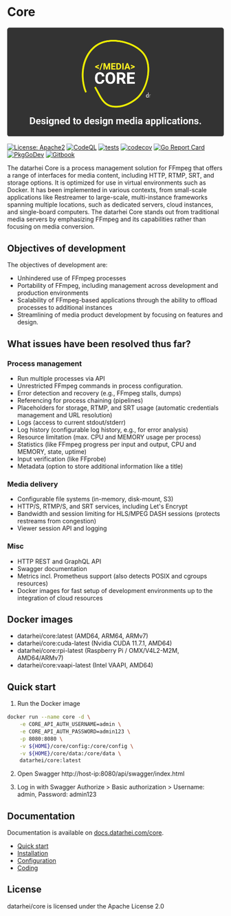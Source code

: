 # Core

![dsdsds](https://github.com/datarhei/misc/blob/main/img/media-core.png?raw=true)

[![License: Apache2](https://img.shields.io/badge/License-Apache%202.0-brightgreen.svg)](<[https://opensource.org/licenses/MI](https://www.apache.org/licenses/LICENSE-2.0)>)
[![CodeQL](https://github.com/datarhei/core/actions/workflows/codeql-analysis.yml/badge.svg)](https://github.com/datarhei/core/actions/workflows/codeql-analysis.yml)
[![tests](https://github.com/datarhei/core/actions/workflows/go-tests.yml/badge.svg)](https://github.com/datarhei/core/actions/workflows/go-tests.yml)
[![codecov](https://codecov.io/gh/datarhei/core/branch/main/graph/badge.svg?token=90YMPZRAFK)](https://codecov.io/gh/datarhei/core)
[![Go Report Card](https://goreportcard.com/badge/github.com/datarhei/core)](https://goreportcard.com/report/github.com/datarhei/core)
[![PkgGoDev](https://pkg.go.dev/badge/github.com/datarhei/core)](https://pkg.go.dev/github.com/datarhei/core)
[![Gitbook](https://img.shields.io/badge/GitBook-quick%20start-green)](https://docs.datarhei.com/core/guides/beginner)

The datarhei Core is a process management solution for FFmpeg that offers a range of interfaces for media content, including HTTP, RTMP, SRT, and storage options. It is optimized for use in virtual environments such as Docker. It has been implemented in various contexts, from small-scale applications like Restreamer to large-scale, multi-instance frameworks spanning multiple locations, such as dedicated servers, cloud instances, and single-board computers. The datarhei Core stands out from traditional media servers by emphasizing FFmpeg and its capabilities rather than focusing on media conversion.

## Objectives of development

The objectives of development are:

-   Unhindered use of FFmpeg processes
-   Portability of FFmpeg, including management across development and production environments
-   Scalability of FFmpeg-based applications through the ability to offload processes to additional instances
-   Streamlining of media product development by focusing on features and design.

## What issues have been resolved thus far?

### Process management

-   Run multiple processes via API
-   Unrestricted FFmpeg commands in process configuration.
-   Error detection and recovery (e.g., FFmpeg stalls, dumps)
-   Referencing for process chaining (pipelines)
-   Placeholders for storage, RTMP, and SRT usage (automatic credentials management and URL resolution)
-   Logs (access to current stdout/stderr)
-   Log history (configurable log history, e.g., for error analysis)
-   Resource limitation (max. CPU and MEMORY usage per process)
-   Statistics (like FFmpeg progress per input and output, CPU and MEMORY, state, uptime)
-   Input verification (like FFprobe)
-   Metadata (option to store additional information like a title)

### Media delivery

-   Configurable file systems (in-memory, disk-mount, S3)
-   HTTP/S, RTMP/S, and SRT services, including Let's Encrypt
-   Bandwidth and session limiting for HLS/MPEG DASH sessions (protects restreams from congestion)
-   Viewer session API and logging

### Misc

-   HTTP REST and GraphQL API
-   Swagger documentation
-   Metrics incl. Prometheus support (also detects POSIX and cgroups resources)
-   Docker images for fast setup of development environments up to the integration of cloud resources

## Docker images

-   datarhei/core:latest (AMD64, ARM64, ARMv7)
-   datarhei/core:cuda-latest (Nvidia CUDA 11.7.1, AMD64)
-   datarhei/core:rpi-latest (Raspberry Pi / OMX/V4L2-M2M, AMD64/ARMv7)
-   datarhei/core:vaapi-latest (Intel VAAPI, AMD64)

## Quick start

1. Run the Docker image

```sh
docker run --name core -d \
    -e CORE_API_AUTH_USERNAME=admin \
    -e CORE_API_AUTH_PASSWORD=admin123 \
    -p 8080:8080 \
    -v ${HOME}/core/config:/core/config \
    -v ${HOME}/core/data:/core/data \
    datarhei/core:latest
```

2. Open Swagger
   http://host-ip:8080/api/swagger/index.html

3. Log in with Swagger
   Authorize > Basic authorization > Username: admin, Password: admin123

## Documentation

Documentation is available on [docs.datarhei.com/core](https://docs.datarhei.com/core).

-   [Quick start](https://docs.datarhei.com/core/guides/beginner)
-   [Installation](https://docs.datarhei.com/core/installation)
-   [Configuration](https://docs.datarhei.com/core/configuration)
-   [Coding](https://docs.datarhei.com/core/development/coding)

## License

datarhei/core is licensed under the Apache License 2.0
